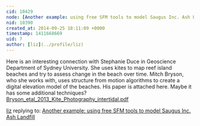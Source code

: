 ```yaml
---
cid: 10429
node: [Another example: using free SFM tools to model Saugus Inc. Ash Landfill](../notes/patcoyle/05-01-2014/anoter-example-using-free-sfm-tools-to-model-saugus-inc-ash-landfill)
nid: 10390
created_at: 2014-09-25 18:11:09 +0000
timestamp: 1411668669
uid: 7
author: [liz](../profile/liz)
---
```


Here is an interesting connection with Stephanie Duce in Geoscience Department of Sydney University. She uses kites to map reef island beaches and try to assess change in the beach over time. Mitch Bryson, who she works with, uses structure from motion algorithms to create a digital elevation model of the beaches. His paper is attached here. Maybe it has some additional techniques?
<a href="https://i.publiclab.org/system/images/photos/000/007/022/original/Bryson_etal_2013_Kite_Photography_intertidal.pdf"><i class="icon icon-file"></i> Bryson_etal_2013_Kite_Photography_intertidal.pdf</a>



[liz](../profile/liz) replying to: [Another example: using free SFM tools to model Saugus Inc. Ash Landfill](../notes/patcoyle/05-01-2014/anoter-example-using-free-sfm-tools-to-model-saugus-inc-ash-landfill)

